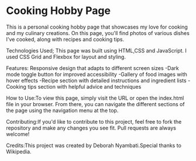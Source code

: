 # Cooking Hobby Page
This is a personal cooking hobby page that showcases my love for cooking and my culinary creations. On this page, you'll find photos of various dishes I've cooked, along with recipes and cooking tips.

Technologies Used; This page was built using HTML,CSS and JavaScript. I used CSS Grid and Flexbox for layout and styling.


Features:
Responsive design that adapts to different screen sizes
-Dark mode toggle button for improved accessibility
-Gallery of food images with hover effects
-Recipe section with detailed instructions and ingredient lists
-Cooking tips section with helpful advice and techniques


How to Use:To view this page, simply visit the URL or open the index.html file in your browser. From there, you can navigate the different sections of the page using the navigation menu at the top.

Contributing:If you'd like to contribute to this project, feel free to fork the repository and make any changes you see fit. Pull requests are always welcome!

Credits:This project was created by Deborah Nyambati.Special thanks to Wikipedia.
